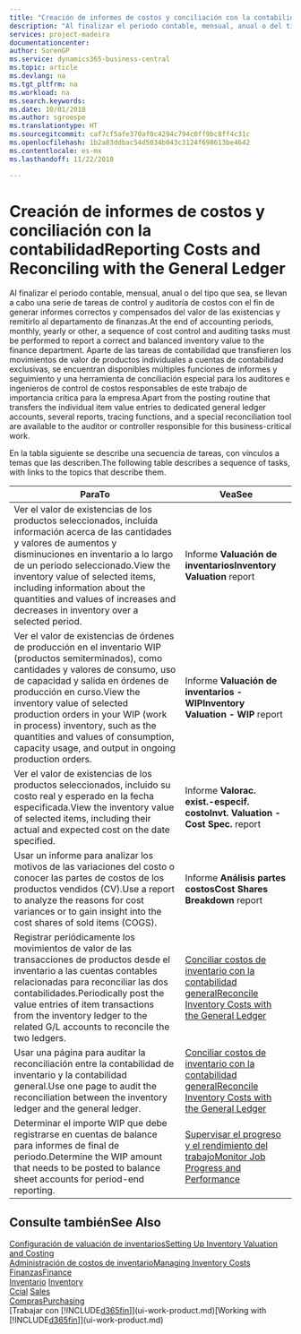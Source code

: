 ```yaml
---
title: "Creación de informes de costos y conciliación con la contabilidad | Documentos de Microsoft"
description: "Al finalizar el periodo contable, mensual, anual o del tipo que sea, se llevan a cabo una serie de tareas de control y auditoría de costos con el fin de generar informes correctos y compensados del valor de las existencias y remitirlo al departamento de finanzas. Aparte de las tareas de contabilidad que transfieren los movimientos de valor de productos individuales a cuentas de contabilidad exclusivas, se encuentran disponibles múltiples funciones de informes y seguimiento y una herramienta de conciliación especial para los auditores e ingenieros de control de costos responsables de este trabajo de importancia crítica para la empresa."
services: project-madeira
documentationcenter: 
author: SorenGP
ms.service: dynamics365-business-central
ms.topic: article
ms.devlang: na
ms.tgt_pltfrm: na
ms.workload: na
ms.search.keywords: 
ms.date: 10/01/2018
ms.author: sgroespe
ms.translationtype: HT
ms.sourcegitcommit: caf7cf5afe370af0c4294c794c0ff9bc8ff4c31c
ms.openlocfilehash: 1b2a83ddbac54d5034b043c3124f698613be4642
ms.contentlocale: es-mx
ms.lasthandoff: 11/22/2018

---
```

# <a name="reporting-costs-and-reconciling-with-the-general-ledger"></a><span data-ttu-id="23372-104">Creación de informes de costos y conciliación con la contabilidad</span><span class="sxs-lookup"><span data-stu-id="23372-104">Reporting Costs and Reconciling with the General Ledger</span></span>
<span data-ttu-id="23372-105">Al finalizar el periodo contable, mensual, anual o del tipo que sea, se llevan a cabo una serie de tareas de control y auditoría de costos con el fin de generar informes correctos y compensados del valor de las existencias y remitirlo al departamento de finanzas.</span><span class="sxs-lookup"><span data-stu-id="23372-105">At the end of accounting periods, monthly, yearly or other, a sequence of cost control and auditing tasks must be performed to report a correct and balanced inventory value to the finance department.</span></span> <span data-ttu-id="23372-106">Aparte de las tareas de contabilidad que transfieren los movimientos de valor de productos individuales a cuentas de contabilidad exclusivas, se encuentran disponibles múltiples funciones de informes y seguimiento y una herramienta de conciliación especial para los auditores e ingenieros de control de costos responsables de este trabajo de importancia crítica para la empresa.</span><span class="sxs-lookup"><span data-stu-id="23372-106">Apart from the posting routine that transfers the individual item value entries to dedicated general ledger accounts, several reports, tracing functions, and a special reconciliation tool are available to the auditor or controller responsible for this business-critical work.</span></span>  

 <span data-ttu-id="23372-107">En la tabla siguiente se describe una secuencia de tareas, con vínculos a temas que las describen.</span><span class="sxs-lookup"><span data-stu-id="23372-107">The following table describes a sequence of tasks, with links to the topics that describe them.</span></span>   

|<span data-ttu-id="23372-108">**Para**</span><span class="sxs-lookup"><span data-stu-id="23372-108">**To**</span></span>|<span data-ttu-id="23372-109">**Vea**</span><span class="sxs-lookup"><span data-stu-id="23372-109">**See**</span></span>|  
|------------|-------------|  
|<span data-ttu-id="23372-110">Ver el valor de existencias de los productos seleccionados, incluida información acerca de las cantidades y valores de aumentos y disminuciones en inventario a lo largo de un periodo seleccionado.</span><span class="sxs-lookup"><span data-stu-id="23372-110">View the inventory value of selected items, including information about the quantities and values of increases and decreases in inventory over a selected period.</span></span>|<span data-ttu-id="23372-111">Informe **Valuación de inventarios**</span><span class="sxs-lookup"><span data-stu-id="23372-111">**Inventory Valuation** report</span></span>|  
|<span data-ttu-id="23372-112">Ver el valor de existencias de órdenes de producción en el inventario WIP (productos semiterminados), como cantidades y valores de consumo, uso de capacidad y salida en órdenes de producción en curso.</span><span class="sxs-lookup"><span data-stu-id="23372-112">View the inventory value of selected production orders in your WIP (work in process) inventory, such as the quantities and values of consumption, capacity usage, and output in ongoing production orders.</span></span>|<span data-ttu-id="23372-113">Informe **Valuación de inventarios - WIP**</span><span class="sxs-lookup"><span data-stu-id="23372-113">**Inventory Valuation - WIP** report</span></span>|  
|<span data-ttu-id="23372-114">Ver el valor de existencias de los productos seleccionados, incluido su costo real y esperado en la fecha especificada.</span><span class="sxs-lookup"><span data-stu-id="23372-114">View the inventory value of selected items, including their actual and expected cost on the date specified.</span></span>|<span data-ttu-id="23372-115">Informe **Valorac. exist.-especif. costo**</span><span class="sxs-lookup"><span data-stu-id="23372-115">**Invt. Valuation - Cost Spec.** report</span></span>|  
|<span data-ttu-id="23372-116">Usar un informe para analizar los motivos de las variaciones del costo o conocer las partes de costos de los productos vendidos (CV).</span><span class="sxs-lookup"><span data-stu-id="23372-116">Use a report to analyze the reasons for cost variances or to gain insight into the cost shares of sold items (COGS).</span></span>|<span data-ttu-id="23372-117">Informe **Análisis partes costos**</span><span class="sxs-lookup"><span data-stu-id="23372-117">**Cost Shares Breakdown** report</span></span>|  
|<span data-ttu-id="23372-118">Registrar periódicamente los movimientos de valor de las transacciones de productos desde el inventario a las cuentas contables relacionadas para reconciliar las dos contabilidades.</span><span class="sxs-lookup"><span data-stu-id="23372-118">Periodically post the value entries of item transactions from the inventory ledger to the related G/L accounts to reconcile the two ledgers.</span></span>|[<span data-ttu-id="23372-119">Conciliar costos de inventario con la contabilidad general</span><span class="sxs-lookup"><span data-stu-id="23372-119">Reconcile Inventory Costs with the General Ledger</span></span>](finance-how-to-post-inventory-costs-to-the-general-ledger.md)|  
|<span data-ttu-id="23372-120">Usar una página para auditar la reconciliación entre la contabilidad de inventario y la contabilidad general.</span><span class="sxs-lookup"><span data-stu-id="23372-120">Use one page to audit the reconciliation between the inventory ledger and the general ledger.</span></span>|[<span data-ttu-id="23372-121">Conciliar costos de inventario con la contabilidad general</span><span class="sxs-lookup"><span data-stu-id="23372-121">Reconcile Inventory Costs with the General Ledger</span></span>](finance-how-to-post-inventory-costs-to-the-general-ledger.md)|  
|<span data-ttu-id="23372-122">Determinar el importe WIP que debe registrarse en cuentas de balance para informes de final de periodo.</span><span class="sxs-lookup"><span data-stu-id="23372-122">Determine the WIP amount that needs to be posted to balance sheet accounts for period-end reporting.</span></span>|[<span data-ttu-id="23372-123">Supervisar el progreso y el rendimiento del trabajo</span><span class="sxs-lookup"><span data-stu-id="23372-123">Monitor Job Progress and Performance</span></span>](projects-how-monitor-progress-performance.md)|

## <a name="see-also"></a><span data-ttu-id="23372-124">Consulte también</span><span class="sxs-lookup"><span data-stu-id="23372-124">See Also</span></span>  
[<span data-ttu-id="23372-125">Configuración de valuación de inventarios</span><span class="sxs-lookup"><span data-stu-id="23372-125">Setting Up Inventory Valuation and Costing</span></span>](finance-set-up-inventory-valuation-and-costing.md)  
[<span data-ttu-id="23372-126">Administración de costos de inventario</span><span class="sxs-lookup"><span data-stu-id="23372-126">Managing Inventory Costs</span></span>](finance-manage-inventory-costs.md)  
[<span data-ttu-id="23372-127">Finanzas</span><span class="sxs-lookup"><span data-stu-id="23372-127">Finance</span></span>](finance.md)  
<span data-ttu-id="23372-128">[Inventario](inventory-manage-inventory.md) </span><span class="sxs-lookup"><span data-stu-id="23372-128">[Inventory](inventory-manage-inventory.md) </span></span>  
<span data-ttu-id="23372-129">[Ccial](sales-manage-sales.md) </span><span class="sxs-lookup"><span data-stu-id="23372-129">[Sales](sales-manage-sales.md) </span></span>  
[<span data-ttu-id="23372-130">Compras</span><span class="sxs-lookup"><span data-stu-id="23372-130">Purchasing</span></span>](purchasing-manage-purchasing.md)  
<span data-ttu-id="23372-131">[Trabajar con [!INCLUDE[d365fin](includes/d365fin_md.md)]](ui-work-product.md)</span><span class="sxs-lookup"><span data-stu-id="23372-131">[Working with [!INCLUDE[d365fin](includes/d365fin_md.md)]](ui-work-product.md)</span></span>

